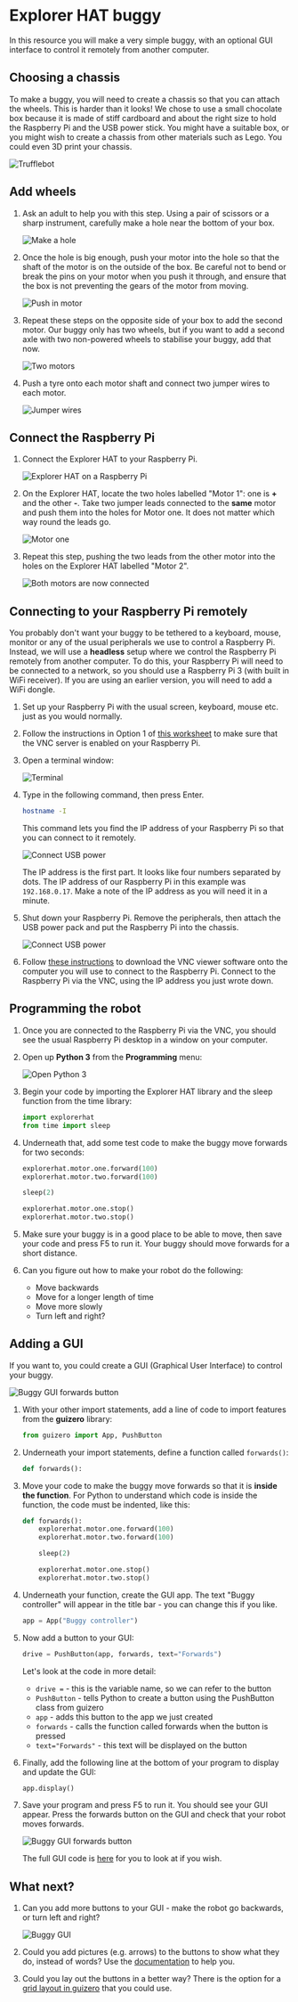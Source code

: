 # Explorer HAT buggy

In this resource you will make a very simple buggy, with an optional GUI interface to control it remotely from another computer.

## Choosing a chassis

To make a buggy, you will need to create a chassis so that you can attach the wheels. This is harder than it looks! We chose to use a small chocolate box because it is made of stiff cardboard and about the right size to hold the Raspberry Pi and the USB power stick. You might have a suitable box, or you might wish to create a chassis from other materials such as Lego. You could even 3D print your chassis.

![Trufflebot](images/trufflebot.png)

## Add wheels

1. Ask an adult to help you with this step. Using a pair of scissors or a sharp instrument, carefully make a hole near the bottom of your box.

    ![Make a hole](images/make-a-hole.png)

1. Once the hole is big enough, push your motor into the hole so that the shaft of the motor is on the outside of the box. Be careful not to bend or break the pins on your motor when you push it through, and ensure that the box is not preventing the gears of the motor from moving.

    ![Push in motor](images/push-in-motor.png)

1. Repeat these steps on the opposite side of your box to add the second motor. Our buggy only has two wheels, but if you want to add a second axle with two non-powered wheels to stabilise your buggy, add that now.

    ![Two motors](images/two-motors.png)

1. Push a tyre onto each motor shaft and connect two jumper wires to each motor.

    ![Jumper wires](images/jumper-wires.png)


## Connect the Raspberry Pi

1. Connect the Explorer HAT to your Raspberry Pi.

    ![Explorer HAT on a Raspberry Pi](images/explorer-hat.png)

1. On the Explorer HAT, locate the two holes labelled "Motor 1": one is **+** and the other **-**. Take two jumper leads connected to the **same** motor and push them into the holes for Motor one. It does not matter which way round the leads go.

    ![Motor one](images/motor-one.png)

1. Repeat this step, pushing the two leads from the other motor into the holes on the Explorer HAT labelled "Motor 2".

    ![Both motors are now connected](images/both-motors-connected.png)


## Connecting to your Raspberry Pi remotely

You probably don't want your buggy to be tethered to a keyboard, mouse, monitor or any of the usual peripherals we use to control a Raspberry Pi. Instead, we will use a **headless** setup where we control the Raspberry Pi remotely from another computer. To do this, your Raspberry Pi will need to be connected to a network, so you should use a Raspberry Pi 3 (with built in WiFi receiver). If you are using an earlier version, you will need to add a WiFi dongle.

1. Set up your Raspberry Pi with the usual screen, keyboard, mouse etc. just as you would normally.

1. Follow the instructions in Option 1 of [this worksheet](https://www.raspberrypi.org/learning/teachers-guide/remote/) to make sure that the VNC server is enabled on your Raspberry Pi.

1. Open a terminal window:

    ![Terminal](images/terminal.png)

1. Type in the following command, then press Enter.

    ```bash
    hostname -I
    ```

    This command lets you find the IP address of your Raspberry Pi so that you can connect to it remotely.

    ![Connect USB power](images/hostname.png)

    The IP address is the first part. It looks like four numbers separated by dots. The IP address of our Raspberry Pi in this example was `192.168.0.17`. Make a note of the IP address as you will need it in a minute.

1. Shut down your Raspberry Pi. Remove the peripherals, then attach the USB power pack and put the Raspberry Pi into the chassis.

    ![Connect USB power](images/connect-usb-power.png)

1. Follow [these instructions](https://www.raspberrypi.org/learning/teachers-guide/vnc-windows/) to download the VNC viewer software onto the computer you will use to connect to the Raspberry Pi. Connect to the Raspberry Pi via the VNC, using the IP address you just wrote down.


## Programming the robot

1. Once you are connected to the Raspberry Pi via the VNC, you should see the usual Raspberry Pi desktop in a window on your computer.

1. Open up **Python 3** from the **Programming** menu:

    ![Open Python 3](images/python3-app-menu.png)

1. Begin your code by importing the Explorer HAT library and the sleep function from the time library:

    ```python
    import explorerhat
    from time import sleep
    ```

1. Underneath that, add some test code to make the buggy move forwards for two seconds:

    ```python
    explorerhat.motor.one.forward(100)
    explorerhat.motor.two.forward(100)

    sleep(2)

    explorerhat.motor.one.stop()
    explorerhat.motor.two.stop()
    ```

1. Make sure your buggy is in a good place to be able to move, then save your code and press F5 to run it. Your buggy should move forwards for a short distance.

1. Can you figure out how to make your robot do the following:

    - Move backwards
    - Move for a longer length of time
    - Move more slowly
    - Turn left and right?


## Adding a GUI

If you want to, you could create a GUI (Graphical User Interface) to control your buggy.

![Buggy GUI forwards button](images/buggy-gui-forwards.png)

1. With your other import statements, add a line of code to import features from the **guizero** library:

    ```python
    from guizero import App, PushButton
    ```

1. Underneath your import statements, define a function called `forwards()`:

    ```python
    def forwards():
    ```

1. Move your code to make the buggy move forwards so that it is __inside the function__. For Python to understand which code is inside the function, the code must be indented, like this:

    ```python
    def forwards():
        explorerhat.motor.one.forward(100)
        explorerhat.motor.two.forward(100)

        sleep(2)

        explorerhat.motor.one.stop()
        explorerhat.motor.two.stop()
    ```

1. Underneath your function, create the GUI app. The text "Buggy controller" will appear in the title bar - you can change this if you like.

    ```python
    app = App("Buggy controller")
    ```

1. Now add a button to your GUI:

    ```python
    drive = PushButton(app, forwards, text="Forwards")
    ```

    Let's look at the code in more detail:
    - `drive =` - this is the variable name, so we can refer to the button
    - `PushButton` - tells Python to create a button using the PushButton class from guizero
    - `app` - adds this button to the app we just created
    - `forwards` - calls the function called forwards when the button is pressed
    - `text="Forwards"` - this text will be displayed on the button
    

1. Finally, add the following line at the bottom of your program to display and update the GUI:

    ```python
    app.display()
    ```

1. Save your program and press F5 to run it. You should see your GUI appear. Press the forwards button on the GUI and check that your robot moves forwards.

    ![Buggy GUI forwards button](images/buggy-gui-forwards.png)

    The full GUI code is [here](code/buggygui.py) for you to look at if you wish.

## What next?

1. Can you add more buttons to your GUI - make the robot go backwards, or turn left and right?

    ![Buggy GUI](images/buggy-gui.png)

1. Could you add pictures (e.g. arrows) to the buttons to show what they do, instead of words? Use the [documentation](https://lawsie.github.io/guizero/pushbutton/) to help you.

1. Could you lay out the buttons in a better way? There is the option for a [grid layout in guizero](https://lawsie.github.io/guizero/box/) that you could use.
